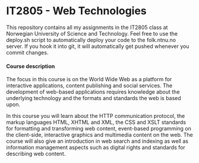 IT2805 - Web Technologies
================

This repository contains all my assignments in the IT2805 class at Norwegian
University of Science and Technology. Feel free to use the deploy.sh script
to automatically deploy your code to the folk.ntnu.no server. If you hook it
into git, it will automatically get pushed whenever you commit changes.

#### Course description
The focus in this course is on the World Wide Web as a platform for interactive
applications, content publishing and social services. The development of web-based
applications requires knowledge about the underlying technology and the formats
and standards the web is based upon.

In this course you will learn about the HTTP
communication protocol, the markup languages HTML, XHTML and XML, the CSS and XSLT
standards for formatting and transforming web content, event-based programming
on the client-side, interactive graphics and multimedia content on the web. The
course will also give an introduction in web search and indexing as well as
information management aspects such as digital rights and standards for describing
web content.
